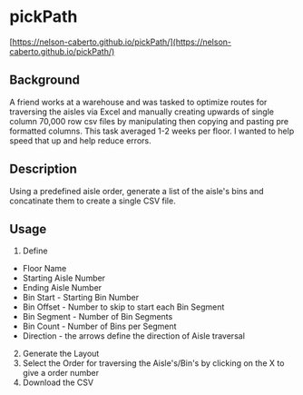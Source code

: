 # pickPath

[https://nelson-caberto.github.io/pickPath/](https://nelson-caberto.github.io/pickPath/)

## Background

A friend works at a warehouse and was tasked to optimize routes for traversing the aisles via Excel and manually creating upwards of single column 70,000 row csv files by manipulating then copying and pasting pre formatted columns. This task averaged 1-2 weeks per floor. I wanted to help speed that up and help reduce errors.

## Description

Using a predefined aisle order, generate a list of the aisle's bins and concatinate them to create a single CSV file.

## Usage
  
1. Define
  * Floor Name
  * Starting Aisle Number
  * Ending Aisle Number
  * Bin Start - Starting Bin Number
  * Bin Offset - Number to skip to start each Bin Segment
  * Bin Segment - Number of Bin Segments
  * Bin Count - Number of Bins per Segment
  * Direction - the arrows define the direction of Aisle traversal
2. Generate the Layout
3. Select the Order for traversing the Aisle's/Bin's by clicking on the X to give a order number
4. Download the CSV
